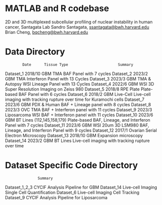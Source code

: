 # MATLAB and R codebase
2D and 3D multiplexed subcellular profiling of nuclear instability in human cancer, Santagata Lab
Sandro Santagata, ssantagata@bwh.harvard.edu
Brian Cheng, bqcheng@bwh.harvard.edu

# Data Directory
            Date	  Tissue Type	                    Summary
Dataset_1	  2018/10	GBM TMA 	                      BAF Panel with 7 cycles
Dataset_2	  2023/2	GBM TMA 	                      Interferon Panel with 13 Cycles
Dataset_3	  2023/3	GBM TMA & Autopsy WSI 	        Lineage Panel with 13 Cycles
Dataset_4	  2022/6	GBM WSI	                        3D Super Resolution Imaging on Zeiss 980
Dataset_5	  2018/8	RPE Plate	                      Plate-based BAF Panel with 6 cycles
Dataset_6	  2018/2	GBM Live-Cell	                  Live-cell imaging with tracking rupture over time for Kuramochi cells
Dataset_7	  2023/6	GBM PDX & Human                 BAF + Lineage panel with 8 cycles
Dataset_8	  2023/3	OVC TMA	                        BAF + Interferon panel with 11 cycles
Dataset_9	  2023/3	Liposarcoma WSI	                BAF + Interferon panel with 11 cycles
Dataset_10	2023/6	GBM BT Lines (112,145,158,179)	Plate-based BAF, Lineage, and Interferon Panel with 7 cycles
Dataset_11	2023/6	GBM WSI 20um	                  3D LSM980 BAF, Lineage, and Interferon Panel with 9 cycles
Dataset_12	2017/1	Ovarian	                        Serial Electron Microscopy
Dataset_13	2018/10	GBM	                            Expansion microscopy
Dataset_14	2023/2	GBM BT Lines	                  Live-cell imaging with tracking rupture over time

# Dataset Specific Code Directory
                   Summary
Dataset_1_2_3      CYCIF Analysis Pipeline for GBM 
Dataset_14         Live-cell Imaging Single Cell Quantification
Dataset_6          Live-cell Imaging Cell Tracking
Dataset_9          CYCIF Analysis Pipeline for Liposarcoma 
